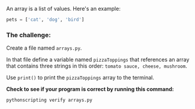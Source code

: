 An array is a list of values. Here's an example:

```py
pets = ['cat', 'dog', 'bird']
```

### The challenge:

Create a file named `arrays.py`.

In that file define a variable named `pizzaToppings` that references an array that contains three strings in this order: `tomato sauce, cheese, mushroom`.

Use `print()` to print the `pizzaToppings` array to the terminal.

**Check to see if your program is correct by running this command:**

```bash
pythonscripting verify arrays.py
```
